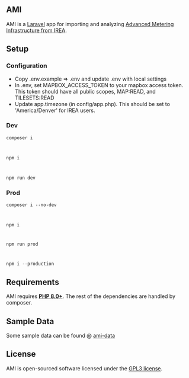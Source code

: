 ## AMI
AMI is a [Laravel](https://laravel.com/) app for importing and analyzing [Advanced Metering Infrastructure from IREA](https://irea.coop/ami/).

## Setup

### Configuration
* Copy .env.example => .env and update .env with local settings
* In .env, set MAPBOX_ACCESS_TOKEN to your mapbox access token. This token should have all public scopes, MAP:READ, and TILESETS:READ
* Update app.timezone (in config/app.php). This should be set to 'America/Denver' for IREA users.

### Dev
<code>composer i

npm i

npm run dev</code>

### Prod
<code>composer i --no-dev

npm i

npm run prod

npm i --production</code>

## Requirements
AMI requires [**PHP 8.0+**](https://www.php.net/). The rest of the dependencies are handled by composer.

## Sample Data
Some sample data can be found @ [ami-data](https://github.com/dave-wheeler/ami-data)

## License
AMI is open-sourced software licensed under the [GPL3 license](https://www.gnu.org/licenses/gpl-3.0.en.html).
